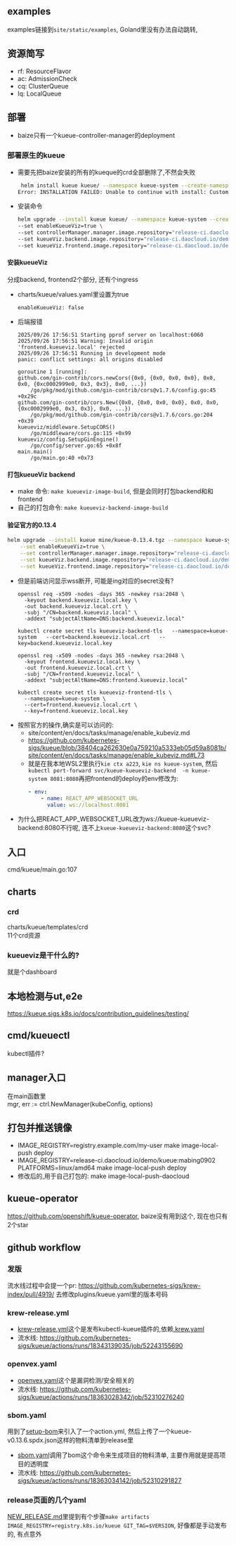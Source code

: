 ## examples
examples链接到`site/static/examples`, Goland里没有办法自动跳转, 

## 资源简写
- rf: ResourceFlavor
- ac: AdmissionCheck
- cq: ClusterQueue
- lq: LocalQueue
## 部署
- baize只有一个kueue-controller-manager的deployment
### 部署原生的kueue
- 需要先把baize安装的所有的kueque的crd全部删除了,不然会失败     
    ```bash
     helm install kueue kueue/ --namespace kueue-system --create-namespace
    Error: INSTALLATION FAILED: Unable to continue with install: CustomResourceDefinition "clusterqueues.kueue.x-k8s.io" in namespace "" exists and cannot be imported into the current release: invalid ownership metadata; annotation validation error: key "meta.helm.sh/release-name" must equal "kueue": current value is "baize-agent"
    ```
- 安装命令   
    ```bash
    helm upgrade --install kueue kueue/ --namespace kueue-system --create-namespace \
    --set enableKueueViz=true \
    --set controllerManager.manager.image.repository="release-ci.daocloud.io/demo/kueue/kueue" \
    --set kueueViz.backend.image.repository="release-ci.daocloud.io/demo/kueue/kueueviz-backend" \
    --set kueueViz.frontend.image.repository="release-ci.daocloud.io/demo/kueue/kueueviz-frontend"
    ```
#### 安装kueueViz  
分成backend, frontend2个部分, 还有个ingress
- charts/kueue/values.yaml里设置为true
    ```cgo
    enableKueueViz: false
    ```
- 后端报错
    ```cgo
    2025/09/26 17:56:51 Starting pprof server on localhost:6060
    2025/09/26 17:56:51 Warning: Invalid origin 'frontend.kueueviz.local' rejected
    2025/09/26 17:56:51 Running in development mode
    panic: conflict settings: all origins disabled
    
    goroutine 1 [running]:
    github.com/gin-contrib/cors.newCors({0x0, {0x0, 0x0, 0x0}, 0x0, 0x0, {0xc0002999e0, 0x3, 0x3}, 0x0, ...})
        /go/pkg/mod/github.com/gin-contrib/cors@v1.7.6/config.go:45 +0x29c
    github.com/gin-contrib/cors.New({0x0, {0x0, 0x0, 0x0}, 0x0, 0x0, {0xc0002999e0, 0x3, 0x3}, 0x0, ...})
        /go/pkg/mod/github.com/gin-contrib/cors@v1.7.6/cors.go:204 +0x39
    kueueviz/middleware.SetupCORS()
        /go/middleware/cors.go:115 +0x99
    kueueviz/config.SetupGinEngine()
        /go/config/server.go:65 +0x8f
    main.main()
        /go/main.go:40 +0x73
    ```
#### 打包kueueViz backend
- make 命令: `make kueueviz-image-build`, 但是会同时打包backend和和frontend
- 自己的打包命令: `make kueueviz-backend-image-build`

#### 验证官方的0.13.4
```bash
helm upgrade --install kueue mine/kueue-0.13.4.tgz --namespace kueue-system --create-namespace \
    --set enableKueueViz=true \
    --set controllerManager.manager.image.repository="release-ci.daocloud.io/demo/kueue/kueue" \
    --set kueueViz.backend.image.repository="release-ci.daocloud.io/demo/kueue/kueueviz-backend" \
    --set kueueViz.frontend.image.repository="release-ci.daocloud.io/demo/kueue/kueueviz-frontend"
```
- 但是前端访问显示wss断开, 可能是ing对应的secret没有?
    ```cgo
    openssl req -x509 -nodes -days 365 -newkey rsa:2048 \
      -keyout backend.kueueviz.local.key \
      -out backend.kueueviz.local.crt \
      -subj "/CN=backend.kueueviz.local" \
      -addext "subjectAltName=DNS:backend.kueueviz.local"
      
    kubectl create secret tls kueueviz-backend-tls   --namespace=kueue-system   --cert=backend.kueueviz.local.crt   --key=backend.kueueviz.local.key
    
    openssl req -x509 -nodes -days 365 -newkey rsa:2048 \
      -keyout frontend.kueueviz.local.key \
      -out frontend.kueueviz.local.crt \
      -subj "/CN=frontend.kueueviz.local" \
      -addext "subjectAltName=DNS:frontend.kueueviz.local"
      
    kubectl create secret tls kueueviz-frontend-tls \
      --namespace=kueue-system \
      --cert=frontend.kueueviz.local.crt \
      --key=frontend.kueueviz.local.key
    ```
- 按照官方的操作,确实是可以访问的:  
  - site/content/en/docs/tasks/manage/enable_kubeviz.md  
  - https://github.com/kubernetes-sigs/kueue/blob/38404ca262630e0a759210a5333eb05d59a8081b/site/content/en/docs/tasks/manage/enable_kubeviz.md#L73  
  - 就是在我本地WSL2里执行`kie ctx a223`, `kie ns kueue-system`, 然后`kubectl port-forward svc/kueue-kueueviz-backend  -n kueue-system 8081:8080`再把frontend的deploy的env修改为:
    ```yaml
    - env:
        - name: REACT_APP_WEBSOCKET_URL
          value: ws://localhost:8081
    ```
- 为什么把REACT_APP_WEBSOCKET_URL改为ws://kueue-kueueviz-backend:8080不行呢, 连不上`kueue-kueueviz-backend:8080`这个svc?
## 入口
cmd/kueue/main.go:107

## charts
### crd
charts/kueue/templates/crd  
11个crd资源  

### kueueviz是干什么的?
就是个dashboard

## 本地检测与ut,e2e
https://kueue.sigs.k8s.io/docs/contribution_guidelines/testing/

## cmd/kueuectl
kubectl插件?

## manager入口
在main函数里  
mgr, err := ctrl.NewManager(kubeConfig, options)

## 打包并推送镜像
- IMAGE_REGISTRY=registry.example.com/my-user make image-local-push deploy
- IMAGE_REGISTRY=release-ci.daocloud.io/demo/kueue:mabing0902 PLATFORMS=linux/amd64 make image-local-push deploy
- 修改后的,用于自己打包的: make image-local-push-daocloud

## kueue-operator
https://github.com/openshift/kueue-operator, baize没有用到这个, 现在也只有2个star

## github workflow
### 发版
流水线过程中会提一个pr: https://github.com/kubernetes-sigs/krew-index/pull/4919/ 去修改plugins/kueue.yaml里的版本号码

### krew-release.yml
- [krew-release.yml](.github/workflows/krew-release.yml)这个是发布kubectl-kueue插件的,依赖[.krew.yaml](.krew.yaml)
- 流水线: https://github.com/kubernetes-sigs/kueue/actions/runs/18343139035/job/52243155690

### openvex.yaml
- [openvex.yaml](.github/workflows/openvex.yaml)这个是漏洞检测/安全相关的
- 流水线: https://github.com/kubernetes-sigs/kueue/actions/runs/18363028342/job/52310276240

### sbom.yaml
用到了[setup-bom](https://github.com/kubernetes-sigs/release-actions/tree/main/setup-bom)来引入了一个action.yml, 然后上传了一个kueue-v0.13.6.spdx.json这样的物料清单到release里
- [sbom.yaml](.github/workflows/sbom.yaml)调用了bom这个命令来生成项目的物料清单, 主要作用就是提高项目的透明度
- 流水线: https://github.com/kubernetes-sigs/kueue/actions/runs/18363034142/job/52310291827

### release页面的几个yaml
[NEW_RELEASE.md](.github/ISSUE_TEMPLATE/NEW_RELEASE.md)里提到有个步骤`make artifacts IMAGE_REGISTRY=registry.k8s.io/kueue GIT_TAG=$VERSION`, 好像都是手动发布的, 有点意外